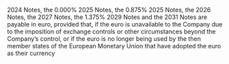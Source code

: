 2024 Notes, the 0.000% 2025 Notes, the 0.875% 2025 Notes, the 2026 Notes, the 2027 Notes, the 1.375% 2029
Notes and the 2031 Notes are payable in euro, provided that, if the euro is unavailable to the Company due to the
imposition of exchange controls or other circumstances beyond the Company’s control, or if the euro is no longer
being used by the then member states of the European Monetary Union that have adopted the euro as their currency
